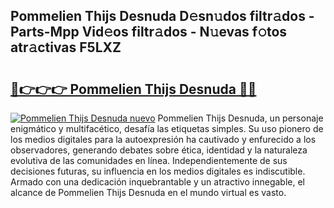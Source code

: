 ## Pommelien Thijs Desnuda D𝚎sn𝚞dos filtr𝚊dos - Parts-Mpp Vid𝚎os filtr𝚊dos - N𝚞evas f𝚘tos atr𝚊ctivas F5LXZ

# <h2><a href="http://mb3pc1i.tromn.icu/?c=Pommelien+Thijs+Desnuda">🔗👉👉👉 Pommelien Thijs Desnuda 🔗🔗</a></h2>

[![Pommelien Thijs Desnuda nuevo](https://i.imgur.com/pEAQMta.gif)](http://mb3pc1i.tromn.icu/?c=Pommelien+Thijs+Desnuda)
Pommelien Thijs Desnuda, un personaje enigmático y multifacético, desafía las etiquetas simples. Su uso pionero de los medios digitales para la autoexpresión ha cautivado y enfurecido a los observadores, generando debates sobre ética, identidad y la naturaleza evolutiva de las comunidades en línea. Independientemente de sus decisiones futuras, su influencia en los medios digitales es indiscutible. Armado con una dedicación inquebrantable y un atractivo innegable, el alcance de Pommelien Thijs Desnuda en el mundo virtual es vasto.

